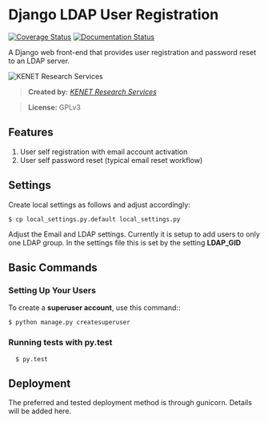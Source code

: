 # Django LDAP User Registration
[![Coverage Status](https://coveralls.io/repos/github/KENET-KE/django-ldap-user-registration/badge.svg?branch=master)](https://coveralls.io/github/KENET-KE/django-ldap-user-registration?branch=master)
[![Documentation Status](https://readthedocs.org/projects/django-ldap-user-registration/badge/?version=latest)](https://django-ldap-user-registration.readthedocs.io/en/latest/?badge=latest)

A Django web front-end that provides user registration and password reset to an LDAP server.

![KENET Research Services](https://www.kenet.or.ke/sites/default/files/kenelogomedium.png)

> **Created by:** _[KENET Research Services](https://www.kenet.or.ke/research-services)_

> **License:** GPLv3

## Features
1. User self registration with email account activation
2. User self password reset (typical email reset workflow)

## Settings

Create local settings as follows and adjust accordingly:

```
$ cp local_settings.py.default local_settings.py
```
Adjust the Email and LDAP settings. Currently it is setup to add users to only one LDAP group. In the settings file
this is set by the setting **LDAP_GID**

## Basic Commands

### Setting Up Your Users
To create a **superuser account**, use this command::

    $ python manage.py createsuperuser


### Running tests with py.test

```
  $ py.test
```

## Deployment

The preferred and tested deployment method is through gunicorn. Details will be added here.


